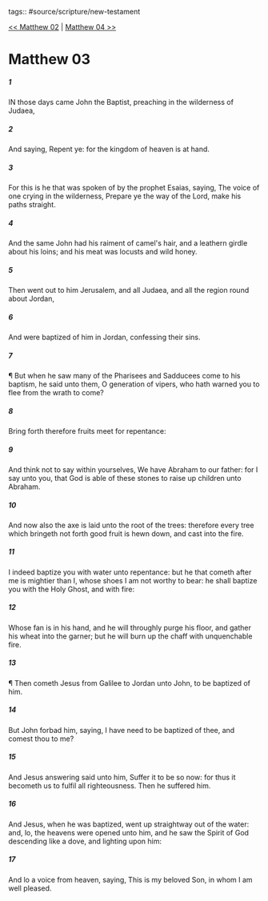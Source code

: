 tags:: #source/scripture/new-testament

[<< Matthew 02](/new-testament/01_Matthew/Matthew_02.md) | [Matthew 04 >>](/new-testament/01_Matthew/Matthew_04.md)

# Matthew 03

##### 1

IN those days came John the Baptist, preaching in the wilderness of Judaea,

##### 2

And saying, Repent ye: for the kingdom of heaven is at hand.

##### 3

For this is he that was spoken of by the prophet Esaias, saying, The voice of one crying in the wilderness, Prepare ye the way of the Lord, make his paths straight.

##### 4

And the same John had his raiment of camel's hair, and a leathern girdle about his loins; and his meat was locusts and wild honey.

##### 5

Then went out to him Jerusalem, and all Judaea, and all the region round about Jordan,

##### 6

And were baptized of him in Jordan, confessing their sins.

##### 7

¶ But when he saw many of the Pharisees and Sadducees come to his baptism, he said unto them, O generation of vipers, who hath warned you to flee from the wrath to come?

##### 8

Bring forth therefore fruits meet for repentance:

##### 9

And think not to say within yourselves, We have Abraham to our father: for I say unto you, that God is able of these stones to raise up children unto Abraham.

##### 10

And now also the axe is laid unto the root of the trees: therefore every tree which bringeth not forth good fruit is hewn down, and cast into the fire.

##### 11

I indeed baptize you with water unto repentance: but he that cometh after me is mightier than I, whose shoes I am not worthy to bear: he shall baptize you with the Holy Ghost, and with fire:

##### 12

Whose fan is in his hand, and he will throughly purge his floor, and gather his wheat into the garner; but he will burn up the chaff with unquenchable fire.

##### 13

¶ Then cometh Jesus from Galilee to Jordan unto John, to be baptized of him.

##### 14

But John forbad him, saying, I have need to be baptized of thee, and comest thou to me?

##### 15

And Jesus answering said unto him, Suffer it to be so now: for thus it becometh us to fulfil all righteousness. Then he suffered him.

##### 16

And Jesus, when he was baptized, went up straightway out of the water: and, lo, the heavens were opened unto him, and he saw the Spirit of God descending like a dove, and lighting upon him:

##### 17

And lo a voice from heaven, saying, This is my beloved Son, in whom I am well pleased.

